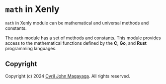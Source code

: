 # `math` in Xenly

`math` in Xenly module can be mathematical and universal methods and constants.

The `math` module has a set of methods and constants. This module provides access to the mathematical functions defined by the **C**, **Go**, and **Rust** programming languages.

## Copyright

Copyright (c) 2024 [Cyril John Magayaga](https://github.com/magayaga). All rights reserved.
